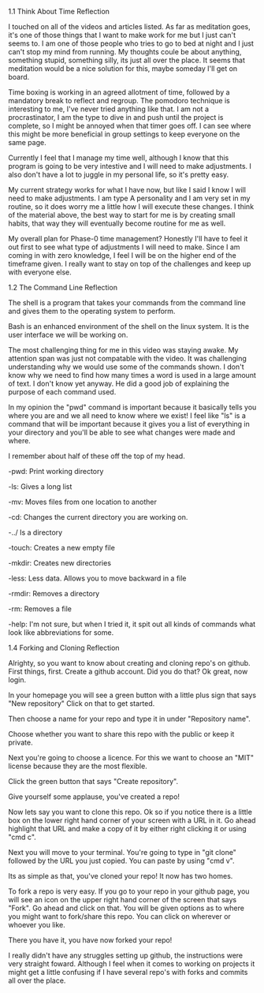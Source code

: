 
1.1 Think About Time Reflection


I touched on all of the videos and articles listed. As far as meditation goes, it's one of those things that I want to make work for me but I just can't seems to. I am one of those people who tries to go to bed at night and I just can't stop my mind from running. My thoughts coule be about anything, something stupid, something silly, its just all over the place. It seems that meditation would be a nice solution for this, maybe someday I'll get on board. 

Time boxing is working in an agreed allotment of time, followed by a mandatory break to reflect and regroup. The pomodoro technique is interesting to me, I've never tried anything like that. I am not a procrastinator, I am the type to dive in and push until the project is complete, so I might be annoyed when that timer goes off. I can see where this might be more beneficial in group settings to keep everyone on the same page.


Currently I feel that I manage my time well, although I know that this program is going to be very intestive and I will need to make adjustments. I also don't have a lot to juggle in my personal life, so it's pretty easy.

My current strategy works for what I have now, but like I said I know I will need to make adjustments. I am type A personality and I am very set in my routine, so it does worry me a little how I will execute these changes. I think of the material above, the best way to start for me is by creating small habits, that way they will eventually become routine for me as well. 

My overall plan for Phase-0 time management? Honestly I'll have to feel it out first to see what type of adjustments I will need to make. Since I am coming in with zero knowledge, I feel I will be on the higher end of the timeframe given. I really want to stay on top of the challenges and keep up with everyone else.

1.2 The Command Line Reflection

The shell is a program that takes your commands from the command line and gives them to the operating system to perform. 

Bash is an enhanced environment of the shell on the linux system. It is the user interface we will be working on.

The most challenging thing for me in this video was staying awake. My attention span was just not compatable with the video. It was challenging understanding why we would use some of the commands shown. I don't know why we need to find how many times a word is used in a large amount of text. I don't know yet anyway. He did a good job of explaining the purpose of each command used.

In my opinion the "pwd" command is important because it basically tells you where you are and we all need to know where we exist! I feel like "ls" is a command that will be important because it gives you a list of everything in your directory and you'll be able to see what changes were made and where.

I remember about half of these off the top of my head.


-pwd: Print working directory

-ls: Gives a long list

-mv: Moves files from one location to another

-cd: Changes the current directory you are working on.

-../ Is a directory

-touch: Creates a new empty file

-mkdir: Creates new directories

-less: Less data. Allows you to move backward in a file

-rmdir: Removes a directory

-rm: Removes a file

-help: I'm not sure, but when I tried it, it spit out all kinds of commands what look like abbreviations for some.

1.4 Forking and Cloning Reflection  


Alrighty, so you want to know about creating and cloning repo's on github. First things, first. Create a github account. Did you do that? Ok great, now login. 

In your homepage you will see a green button with a little plus sign that says "New repository" Click on that to get started.

Then choose a name for your repo and type it in under "Repository name".

Choose whether you want to share this repo with the public or keep it private.

Next you're going to choose a licence. For this we want to choose an "MIT" license because they are the most flexible.

Click the green button that says "Create repository". 

Give yourself some applause, you've created a repo!

Now lets say you want to clone this repo. Ok so if you notice there is a little box on the lower right hand corner of your screen with a URL in it. Go ahead highlight that URL  and make a copy of it by either right clicking it or using "cmd c". 

Next you will move to your terminal. You're going to type in "git clone" followed by the URL you just copied. You can paste by using "cmd v". 

Its as simple as that, you've cloned your repo! It now has two homes.

To fork a repo is very easy. If you go to your repo in your github page, you will see an icon on the upper right hand corner of the screen that says "Fork". Go ahead and click on that. You will be given options as to where you might want to fork/share this repo. You can click on wherever or whoever you like. 

There you have it, you have now forked your repo!


I really didn't have any struggles setting up github, the instructions were very straight foward. Although I feel when it comes to working on projects it might get a little confusing if I have several repo's with forks and commits all over the place.